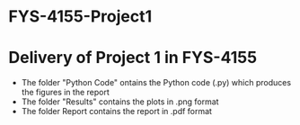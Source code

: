 # FYS-4155-Project1

# Delivery of Project 1 in FYS-4155

- The folder "Python Code" ontains the Python code (.py) which produces the figures in the report
- The folder "Results" contains the plots in .png format
- The folder Report contains the report in .pdf format
